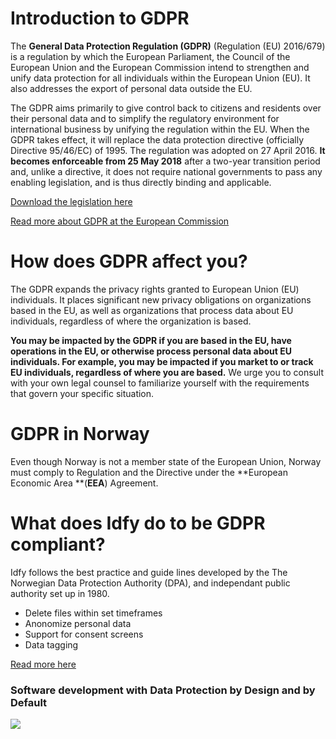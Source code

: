 # Introduction to GDPR

The **General Data Protection Regulation \(GDPR\)** \(Regulation \(EU\) 2016/679\) is a regulation by which the European Parliament, the Council of the European Union and the European Commission intend to strengthen and unify data protection for all individuals within the European Union \(EU\). It also addresses the export of personal data outside the EU.

The GDPR aims primarily to give control back to citizens and residents over their personal data and to simplify the regulatory environment for international business by unifying the regulation within the EU. When the GDPR takes effect, it will replace the data protection directive \(officially Directive 95/46/EC\) of 1995. The regulation was adopted on 27 April 2016. **It becomes enforceable from 25 May 2018** after a two-year transition period and, unlike a directive, it does not require national governments to pass any enabling legislation, and is thus directly binding and applicable.

[Download the legislation here](http://eur-lex.europa.eu/legal-content/EN/TXT/PDF/?uri=OJ:L:2016:119:FULL)

[Read more about GDPR at the European Commission](http://ec.europa.eu/justice/data-protection/index_en.htm)

# How does GDPR affect you?

The GDPR expands the privacy rights granted to European Union \(EU\) individuals. It places significant new privacy obligations on organizations based in the EU, as well as organizations that process data about EU individuals, regardless of where the organization is based.

**You may be impacted by the GDPR if you are based in the EU, have operations in the EU, or otherwise process personal data about EU individuals. For example, you may be impacted if you market to or track EU individuals, regardless of where you are based.** We urge you to consult with your own legal counsel to familiarize yourself with the requirements that govern your specific situation.

# GDPR in Norway

Even though Norway is not a member state of the European Union, Norway must comply to Regulation and the Directive under the **European Economic Area **\(**EEA**\) Agreement.

# What does Idfy do to be GDPR compliant?

Idfy follows the best practice and guide lines developed by the The Norwegian Data Protection Authority \(DPA\), and independant public authority set up in 1980.

* Delete files within set timeframes
* Anonomize personal data
* Support for consent screens
* Data tagging 

[Read more here](https://www.datatilsynet.no/en/regulations-and-tools/guidelines/)

### Software development with Data Protection by Design and by Default

![](https://www.datatilsynet.no/globalassets/global/bilder/regelverk-skjema/veiledere/innebygd-personvern/puslespill_eng_sirkel.png?width=400&quality=60)

